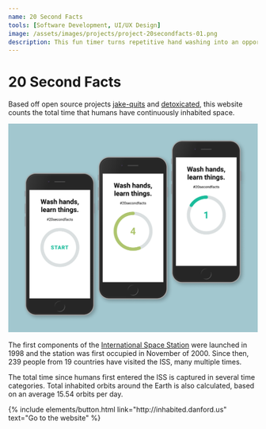 ```yaml
---
name: 20 Second Facts
tools: [Software Development, UI/UX Design]
image: /assets/images/projects/project-20secondfacts-01.png
description: This fun timer turns repetitive hand washing into an opportunity to learn.
---
```


# 20 Second Facts

Based off open source projects [jake-quits](https://github.com/jakealbaugh/jake-quits) and [detoxicated](https://github.com/YoussefRaafatNasry/detoxicated), this website counts the total time that humans have continuously inhabited space.

![20 Second Facts](/assets/images/projects/project-20secondfacts-01.png)

The first components of the [International Space Station](https://en.wikipedia.org/wiki/International_Space_Station) were launched in 1998 and the station was first occupied in November of 2000. Since then, 239 people from 19 countries have visited the ISS, many multiple times.

The total time since humans first entered the ISS is captured in several time categories. Total inhabited orbits around the Earth is also calculated, based on an average 15.54 orbits per day.

<p class="text-center">
{% include elements/button.html link="http://inhabited.danford.us" text="Go to the website" %}
</p>

